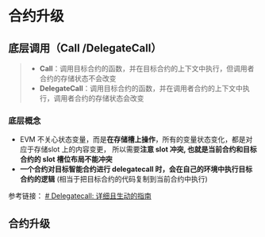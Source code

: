 
# 合约升级

## 底层调用（Call /DelegateCall）
> - **Call**：调用目标合约的函数，并在目标合约的上下文中执行，但调用者合约的存储状态不会改变
> - **DelegateCall**：调用目标合约的函数，并在调用者合约的上下文中执行，调用者合约的存储状态会改变

### 底层概念
- EVM 不关心状态变量，而是**在存储槽上操作**，所有的变量状态变化，都是对应于存储slot 上的内容变更， 所以需要**注意 slot 冲突, 也就是当前合约和目标合约的 slot 槽位布局不能冲突**
- **一个合约对目标智能合约进行 delegatecall 时，会在自己的环境中执行目标合约的逻辑**  (相当于把目标合约的代码复制到当前合约中执行)

参考链接：
[# Delegatecall: 详细且生动的指南](https://learnblockchain.cn/article/8827)

## 合约升级